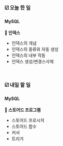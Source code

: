 ### ☑️  오늘 한 일
#### MySQL
<strong>📌 인덱스</strong>
  - 인덱스의 개념
  - 인덱스의 종류와 자동 생성
  - 인덱스의 내부 작동
  - 인덱스 생성/변경스삭제

<br>

### ☑️  내일 할 일
#### MySQL
<strong>📌 스토어드 프로그램</strong>
  - 스토어드 프로시저
  - 스토어드 함수
  - 커서
  - 트리거
